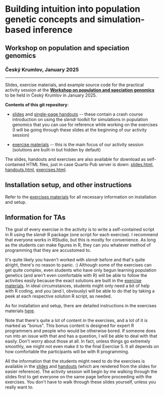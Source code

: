 # **Building intuition into population genetic concepts and simulation-based inference**

## Workshop on population and speciation genomics

### Český Krumlov, January 2025

------------------------------------------------------------------------

Slides, exercise materials, and example source code for the practical activity
session at the [**Workshop on population and speciation genomics**](http://evomics.org/workshops/workshop-on-population-and-speciation-genomics/2025-workshop-on-population-and-speciation-genomics-cesky-krumlov/) to be held in Český Krumlov in January 2025.

**Contents of this git repository**:

- [slides](https://bodkan.quarto.pub/cesky-krumlov-2025-slides/) and
[single-page handouts](https://bodkan.quarto.pub/cesky-krumlov-2025-handouts/)
-- these contain a crash course introduction on using the _slendr_ toolkit for
simulations in population genomics that you can use for reference while working
on the exercises (I will be going through these slides at the beginning of our
activity session)

- [exercise materials](https://bodkan.quarto.pub/cesky-krumlov-2025-exercises/)
-- this is the main focus of our activity session (solutions are built-in but
hidden by default)

The slides, handouts and exercises are also available for download as
self-contained HTML files, just in case Quarto Pub server is down:
[slides.html](slides.html), [handouts.html](handouts.html),
[exercises.html](exercises.html).

## Installation setup, and other instructions

Refer to the [exercises materials](exercises.md) for all necessary information
on installation and setup.

## Information for TAs

The goal of every exercise in the activity is to write a self-contained script
in R using the _slendr_ R package (one script for each exercise).
I recommend that everyone works in RStudio, but this is mostly for convenience.
As long as the students can make figures in R, they can you whatever method of
programming that they are accustomed to.

It's quite likely you haven't worked with _slendr_ before and that's quite
alright, there's no reason to panic. :) Although some of the exercises can get
quite complex, even students who have only begun learning population genetics
(and aren't even comfortable with R) will be able to follow the activities
easily because the exact solutions are built in the [exercise materials](https://bodkan.quarto.pub/cesky-krumlov-2025-exercises/).
In ideal circumstances, students might only need a bit of help with R coding,
and you (and I, obviously) will be able to do that by taking a peek at each
respective solution R script, as needed.

As for installation and setup, there are detailed instructions in the exercises
materials [here](https://github.com/bodkan/cesky-krumlov-2025/blob/main/exercises.md).

Note that there's quite a lot of content in the exercises, and a lot of it is
marked as "bonus". This bonus content is designed for expert R programmers and
people who would be otherwise bored. If someone does run into an issue with
that and has a question, I will be able to deal with that easily. Don't worry
about those at all. In fact, unless things go extremely smoothly, we might not
even make it to the final Exercise 5. It all depends on how comfortable the
participants will be with R programming.

All the information that the students might need to do the exercises is
available in the [slides](https://bodkan.quarto.pub/cesky-krumlov-2025-slides/)
and [handouts](https://bodkan.quarto.pub/cesky-krumlov-2025-handounts/)
(which are rendered from the slides for easier reference). The activity
session will begin by me walking through the slides first to get everyone
on the same page before proceeding with the exercises. You don't have to walk
through these slides yourself, unless you really want to.
